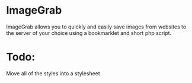 ImageGrab
=========

ImageGrab allows you to quickly and easily save images from websites to the server of your choice using a bookmarklet and short php script.


Todo:
=====
Move all of the styles into a stylesheet 
